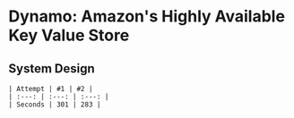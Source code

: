 # Dynamo: Amazon's Highly Available Key Value Store

## System Design

    | Attempt | #1 | #2 |
    | :---: | :---: | :---: |
    | Seconds | 301 | 283 |
